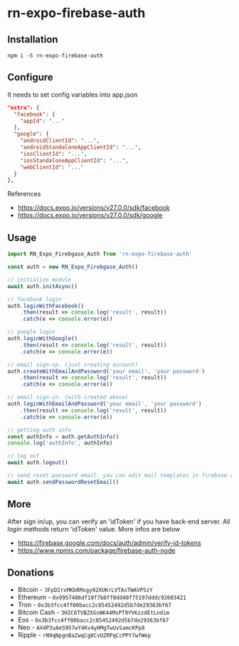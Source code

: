 # rn-expo-firebase-auth

Installation
------------
```
npm i -S rn-expo-firebase-auth
```

Configure
---------
It needs to set config variables into app.json

```json
"extra": {
  "facebook": {
    "appId": "..."
  },
  "google": {
    "androidClientId": "...",
    "androidStandaloneAppClientId": "...",
    "iosClientId": "...",
    "iosStandaloneAppClientId": "...",
    "webClientId": "..."
  }
},
```
References
* https://docs.expo.io/versions/v27.0.0/sdk/facebook
* https://docs.expo.io/versions/v27.0.0/sdk/google



Usage
---------
```javascript
import RN_Expo_Firebgase_Auth from 'rn-expo-firebase-auth'

const auth = new RN_Expo_Firebgase_Auth()

// initialize module
await auth.initAsync()

// facebook login
auth.loginWithFacebook()
    .then(result => console.log('result', result))
    .catch(e => console.error(e))

// google login
auth.loginWithGoogle()
    .then(result => console.log('result', result))
    .catch(e => console.error(e))

// email sign-up. (just creating account)
auth.createWithEmailAndPassword('your email', 'your password')
    .then(result => console.log('result', result))
    .catch(e => console.error(e))

// email sign-in. (with created above)
auth.loginWithEmailAndPassword('your email', 'your password')
    .then(result => console.log('result', result))
    .catch(e => console.error(e))

// getting auth info
const authInfo = auth.getAuthInfo()
console.log('authInfo', authInfo)

// log out
await auth.logout()

// send reset password email. you can edit mail templates in firebase console (auth menu)
await auth.sendPasswordResetEmail()

```

More
---------

After sign in/up, you can verify an 'idToken' if you have back-end server. All *login* methods return 'idToken' value.
More infos are below
- https://firebase.google.com/docs/auth/admin/verify-id-tokens
- https://www.npmjs.com/package/firebase-auth-node

Donations
---------
- Bitcoin - `3FpD2rxMKbRMxgy92XUKrLVTAsTWAVP5zY`
- Ethereum - `0x9957406df18f7b0ff0dd48f75197dddc92603421`
- Tron - `0x3b3fcc4ff00bacc2c85452492d5b7de29363bf67`
- Bitcoin Cash - `3H2C6TVBZXGsWK44MsPT9YVKzzdEtLndim`
- Eos - `0x3b3fcc4ff00bacc2c85452492d5b7de29363bf67`
- Neo - `AX4P3uAeS957wY4Kv4yHMgTwUvSamcKPp8`
- Ripple - `rN9qNpgnBaZwqCg8CvUZRPqCcPPY7wfWep`
